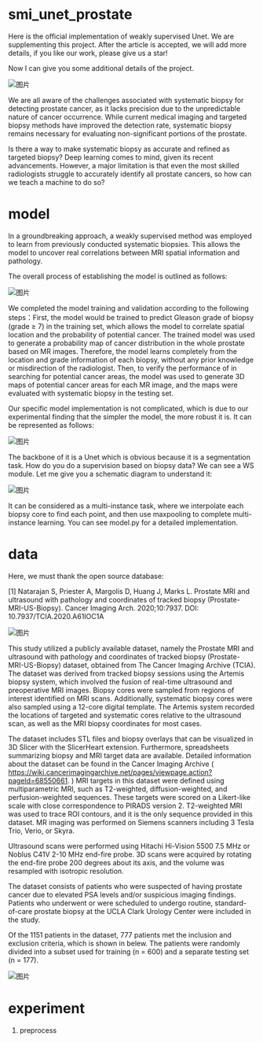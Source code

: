 # smi_unet_prostate

Here is the official implementation of weakly supervised Unet.  We are supplementing this project. After the article is accepted, we will add more details, if you like our work, please give us a star!

Now I can give you some additional details of the project.

![图片](https://github.com/Zhengyao0202/weakly_unet_prostate/assets/119670761/11599c5e-f9f3-4507-b413-4e25797db27d)


We are all aware of the challenges associated with systematic biopsy for detecting prostate cancer, as it lacks precision due to the unpredictable nature of cancer occurrence. While current medical imaging and targeted biopsy methods have improved the detection rate, systematic biopsy remains necessary for evaluating non-significant portions of the prostate.

Is there a way to make systematic biopsy as accurate and refined as targeted biopsy? Deep learning comes to mind, given its recent advancements. However, a major limitation is that even the most skilled radiologists struggle to accurately identify all prostate cancers, so how can we teach a machine to do so?


# model

In a groundbreaking approach, a weakly supervised method was employed to learn from previously conducted systematic biopsies. This allows the model to uncover real correlations between MRI spatial information and pathology.

The overall process of establishing the model is outlined as follows:

![图片](https://github.com/Zhengyao0202/weakly_unet_prostate/assets/119670761/1102a412-51fd-4d32-aea7-1da507b4f3b9)

We completed the model training and validation according to the following steps：First, the model would be trained to predict Gleason grade of biopsy (grade ≥ 7) in the training set, which allows the model to correlate spatial location and the probability of potential cancer. The trained model was used to generate a probability map of cancer distribution in the whole prostate based on MR images. Therefore, the model learns completely from the location and grade information of each biopsy, without any prior knowledge or misdirection of the radiologist. Then, to verify the performance of in searching for potential cancer areas, the model was used to generate 3D maps of potential cancer areas for each MR image, and the maps were evaluated with systematic biopsy in the testing set. 

Our specific model implementation is not complicated, which is due to our experimental finding that the simpler the model, the more robust it is.
 It can be represented as follows:

![图片](https://github.com/Zhengyao0202/weakly_unet_prostate/assets/119670761/448a3a57-b924-4b78-897f-b1157dd8b5b1)

The backbone of it is a Unet which is obvious because it is a segmentation task. How do you do a supervision based on biopsy data? We can see a WS module. Let me give you a schematic diagram to understand it:

![图片](https://github.com/Zhengyao0202/weakly_unet_prostate/assets/119670761/dcf75dac-e942-4a8e-a807-1ea1a4e92ac8)

It can be considered as a multi-instance task, where we interpolate each biopsy core to find each point, and then use maxpooling to complete multi-instance learning. You can see model.py for a detailed implementation.

# data

Here, we must thank the open source database:

[1]	Natarajan S, Priester A, Margolis D, Huang J, Marks L. Prostate MRI and ultrasound with pathology and coordinates of tracked biopsy (Prostate-MRI-US-Biopsy). Cancer Imaging Arch. 2020;10:7937. DOI: 10.7937/TCIA.2020.A61IOC1A

 ![图片](https://github.com/Zhengyao0202/weakly_unet_prostate/assets/119670761/5da70c53-c07c-44b5-83e7-acbb538f5a11)

This study utilized a publicly available dataset, namely the Prostate MRI and ultrasound with pathology and coordinates of tracked biopsy (Prostate-MRI-US-Biopsy) dataset, obtained from The Cancer Imaging Archive (TCIA). The dataset was derived from tracked biopsy sessions using the Artemis biopsy system, which involved the fusion of real-time ultrasound and preoperative MRI images. Biopsy cores were sampled from regions of interest identified on MRI scans. Additionally, systematic biopsy cores were also sampled using a 12-core digital template. The Artemis system recorded the locations of targeted and systematic cores relative to the ultrasound scan, as well as the MRI biopsy coordinates for most cases.

The dataset includes STL files and biopsy overlays that can be visualized in 3D Slicer with the SlicerHeart extension. Furthermore, spreadsheets summarizing biopsy and MRI target data are available. Detailed information about the dataset can be found in the Cancer Imaging Archive ( https://wiki.cancerimagingarchive.net/pages/viewpage.action?pageId=68550661. )
MRI targets in this dataset were defined using multiparametric MRI, such as T2-weighted, diffusion-weighted, and perfusion-weighted sequences. These targets were scored on a Likert-like scale with close correspondence to PIRADS version 2. T2-weighted MRI was used to trace ROI contours, and it is the only sequence provided in this dataset. MR imaging was performed on Siemens scanners including 3 Tesla Trio, Verio, or Skyra.

Ultrasound scans were performed using Hitachi Hi-Vision 5500 7.5 MHz or Noblus C41V 2-10 MHz end-fire probe. 3D scans were acquired by rotating the end-fire probe 200 degrees about its axis, and the volume was resampled with isotropic resolution.

The dataset consists of patients who were suspected of having prostate cancer due to elevated PSA levels and/or suspicious imaging findings. Patients who underwent or were scheduled to undergo routine, standard-of-care prostate biopsy at the UCLA Clark Urology Center were included in the study.

Of the 1151 patients in the dataset, 777 patients met the inclusion and exclusion criteria, which is shown in belew. The patients were randomly divided into a subset used for training (n = 600) and a separate testing set (n = 177). 

![图片](https://github.com/Zhengyao0202/weakly_unet_prostate/assets/119670761/f3915561-e391-42dc-afae-bd22385a4054)

# experiment

1. preprocess


   

